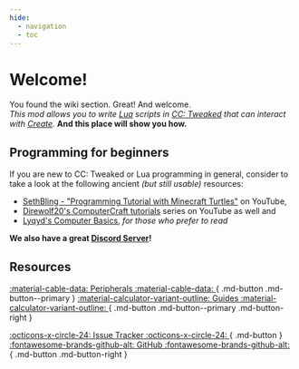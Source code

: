 ```yaml
---
hide:
  - navigation
  - toc
---
```

# Welcome!

You found the wiki section. Great! And welcome.  
_This mod allows you to write [Lua](https://www.lua.org/start.html) scripts in [CC: Tweaked](https://tweaked.cc/) that can interact with [Create](https://github.com/Creators-of-Create/Create/wiki)._ **And this place will show you how.**

## Programming for beginners

If you are new to CC: Tweaked or Lua programming in general, consider to take a look at the following ancient _(but still usable)_ resources:

 * [SethBling - "Programming Tutorial with Minecraft Turtles"](https://youtu.be/DSsx4VSe-Uk) on YouTube,
 * [Direwolf20's ComputerCraft tutorials](https://youtube.com/playlist?list=PLaiPn4ewcbkHYflo2jl0OuNaHK6Mj-koG) series on YouTube as well and
 * [Lyqyd's Computer Basics](http://www.computercraft.info/forums2/index.php?/topic/15033-computer-basics-i/), _for those who prefer to read_

**We also have a great [Discord Server](https://discord.com/servers/minecraft-computer-mods-477910221872824320)!**

## Resources

[ :material-cable-data: Peripherals :material-cable-data: ](peripherals/index.md){ .md-button .md-button--primary }
[ :material-calculator-variant-outline: Guides :material-calculator-variant-outline: ](guides/index.md){ .md-button .md-button--primary .md-button-right }

[ :octicons-x-circle-24: Issue Tracker :octicons-x-circle-24: ](https://github.com/tweaked-programs/cccbridge/issues){ .md-button }
[ :fontawesome-brands-github-alt: GitHub :fontawesome-brands-github-alt: ](https://github.com/tweaked-programs/cccbridge){ .md-button .md-button-right }